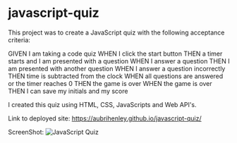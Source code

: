 # javascript-quiz

This project was to create a JavaScript quiz with the following acceptance criteria:

GIVEN I am taking a code quiz
WHEN I click the start button
THEN a timer starts and I am presented with a question
WHEN I answer a question
THEN I am presented with another question
WHEN I answer a question incorrectly
THEN time is subtracted from the clock
WHEN all questions are answered or the timer reaches 0
THEN the game is over
WHEN the game is over
THEN I can save my initials and my score

I created this quiz using HTML, CSS, JavaScripts and Web API's.

Link to deployed site: https://aubrihenley.github.io/javascript-quiz/

ScreenShot: ![JavaScript Quiz](https://github.com/aubrihenley)